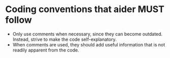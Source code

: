 # Coding conventions that aider MUST follow

- Only use comments when necessary, since they can become outdated. Instead, strive to make the code self-explanatory.
- When comments are used, they should add useful information that is not readily apparent from the code.
